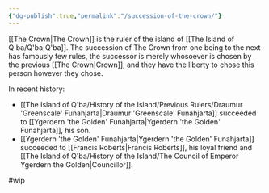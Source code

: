 ```yaml
---
{"dg-publish":true,"permalink":"/succession-of-the-crown/"}
---
```



[[The Crown\|The Crown]] is the ruler of the island of [[The Island of Q'ba/Q'ba\|Q'ba]]. The succession of The Crown from one being to the next has famously few rules, the successor is merely whosoever is chosen by the previous [[The Crown\|Crown]], and they have the liberty to chose this person however they chose. 

In recent history:
 - [[The Island of Q'ba/History of the Island/Previous Rulers/Draumur 'Greenscale' Funahjarta\|Draumur 'Greenscale' Funahjarta]] succeeded to [[Ygerdern 'the Golden' Funahjarta\|Ygerdern 'the Golden' Funahjarta]], his son.
 - [[Ygerdern 'the Golden' Funahjarta\|Ygerdern 'the Golden' Funahjarta]] succeeded to [[Francis Roberts\|Francis Roberts]], his loyal friend and [[The Island of Q'ba/History of the Island/The Council of Emperor Ygerdern the Golden\|Councillor]].


#wip 